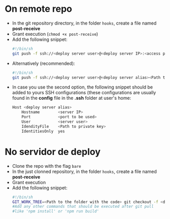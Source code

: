# On remote repo
- In the git repository directory, in the folder `hooks`, create a file named **post-receive**
- Grant execution (`chmod +x post-receive`)
- Add the following snippet:
    ```bash
    #!/bin/sh
    git push -f ssh://<deploy server user>@<deploy server IP>:<access port><Path to the bare repo in the deploy server> <origin branch>:<destiny branch>
    ```
- Alternatively (recommended):
    ```bash
    #!/bin/sh
    git push -f ssh://<deploy server user>@<deploy server alias><Path to the bare repo in the deploy server> <origin branch>:<destiny branch>
    ```
- In case you use the second option, the following snippet should be added to yours SSH configurations
  (these configurations are usually found in the **config** file in the **.ssh** folder at user's home:
    ```bash
    Host <deploy server alias>
        Hostname        <server IP>
        Port            <port to be used>
        User            <server user>
        IdendityFile    <Path to private key>
        IdentitiesOnly  yes
    ```

# No servidor de deploy
- Clone the repo with the flag `bare`
- In the just clonned repository, in the folder `hooks`, create a file named **post-receive**
- Grant execution
- Add the following snippet:
    ```bash
    #!/bin/sh
    GIT_WORK_TREE=<Path to the folder with the code> git checkout -f <destiny branch>
    #Add any other commands that should be executed after git pull
    #like 'npm install' or 'npm run build'
    ```
